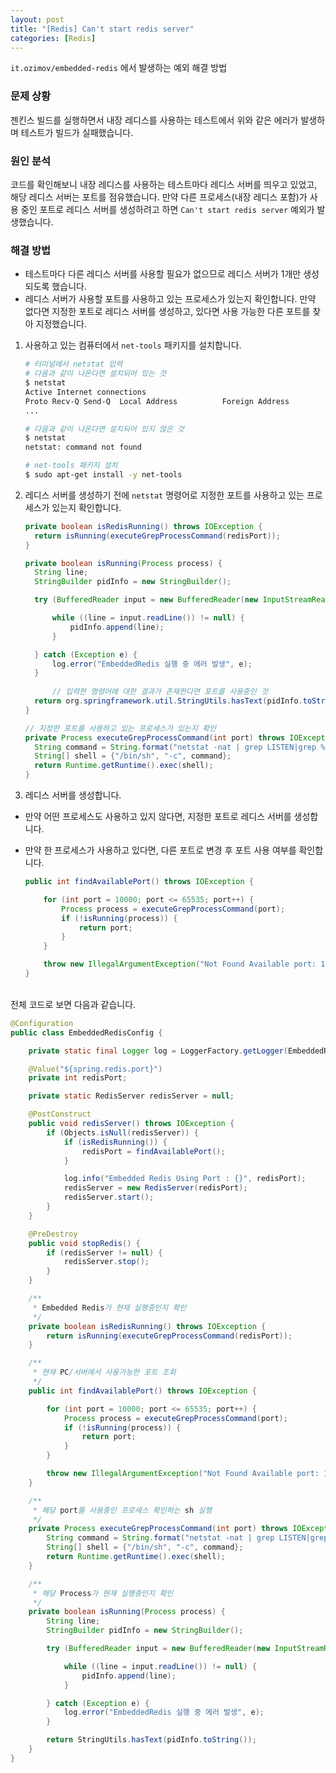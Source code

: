 ```yaml
---
layout: post
title: "[Redis] Can't start redis server"
categories: [Redis]
---
```


`it.ozimov/embedded-redis` 에서 발생하는 예외 해결 방법

### 문제 상황

젠킨스 빌드를 실행하면서 내장 레디스를 사용하는 테스트에서 위와 같은 에러가 발생하며 테스트가 빌드가 실패했습니다.

### 원인 분석
코드를 확인해보니 내장 레디스를 사용하는 테스트마다 레디스 서버를 띄우고 있었고, 해당 레디스 서버는 포트를 점유했습니다. 만약 다른 프로세스(내장 레디스 포함)가 사용 중인 포트로 레디스 서버를 생성하려고 하면 `Can't start redis server` 예외가 발생했습니다.

### 해결 방법
- 테스트마다 다른 레디스 서버를 사용할 필요가 없으므로 레디스 서버가 1개만 생성되도록 했습니다.
- 레디스 서버가 사용할 포트를 사용하고 있는 프로세스가 있는지 확인합니다. 만약 없다면 지정한 포트로 레디스 서버를 생성하고, 있다면 사용 가능한 다른 포트를 찾아 지정했습니다.

1. 사용하고 있는 컴퓨터에서 `net-tools` 패키지를 설치합니다.
    ```bash
    # 터미널에서 netstat 입력
    # 다음과 같이 나온다면 설치되어 있는 것
    $ netstat
    Active Internet connections
    Proto Recv-Q Send-Q  Local Address          Foreign Address        (state)
    ...
    
    # 다음과 같이 나온다면 설치되어 있지 않은 것
    $ netstat
    netstat: command not found
    
    # net-tools 패키지 설치
    $ sudo apt-get install -y net-tools
    ```


2. 레디스 서버를 생성하기 전에 `netstat` 명령어로 지정한 포트를 사용하고 있는 프로세스가 있는지 확인합니다.
    ```java
    private boolean isRedisRunning() throws IOException {
      return isRunning(executeGrepProcessCommand(redisPort));
    }
    
    private boolean isRunning(Process process) {
      String line;
      StringBuilder pidInfo = new StringBuilder();
    
      try (BufferedReader input = new BufferedReader(new InputStreamReader(process.getInputStream()))) {
    
          while ((line = input.readLine()) != null) {
              pidInfo.append(line);
          }
    
      } catch (Exception e) {
          log.error("EmbeddedRedis 실행 중 에러 발생", e);
      }
          
          // 입력한 명령어에 대한 결과가 존재한다면 포트를 사용중인 것
      return org.springframework.util.StringUtils.hasText(pidInfo.toString());
    }
    
    // 지정한 포트를 사용하고 있는 프로세스가 있는지 확인
    private Process executeGrepProcessCommand(int port) throws IOException {
      String command = String.format("netstat -nat | grep LISTEN|grep %d", port);
      String[] shell = {"/bin/sh", "-c", command};
      return Runtime.getRuntime().exec(shell);
    }
    ```


3. 레디스 서버를 생성합니다.
- 만약 어떤 프로세스도 사용하고 있지 않다면, 지정한 포트로 레디스 서버를 생성합니다.
- 만약 한 프로세스가 사용하고 있다면, 다른 포트로 변경 후 포트 사용 여부를 확인합니다.

    ```java
    public int findAvailablePort() throws IOException {
    
        for (int port = 10000; port <= 65535; port++) {
            Process process = executeGrepProcessCommand(port);
            if (!isRunning(process)) {
                return port;
            }
        }
    
        throw new IllegalArgumentException("Not Found Available port: 10000 ~ 65535");
    }
    ```


<br>
전체 코드로 보면 다음과 같습니다.

```java
@Configuration
public class EmbeddedRedisConfig {

    private static final Logger log = LoggerFactory.getLogger(EmbeddedRedisConfig.class);

    @Value("${spring.redis.port}")
    private int redisPort;

    private static RedisServer redisServer = null;

    @PostConstruct
    public void redisServer() throws IOException {
        if (Objects.isNull(redisServer)) {
            if (isRedisRunning()) {
                redisPort = findAvailablePort();
            }

            log.info("Embedded Redis Using Port : {}", redisPort);
            redisServer = new RedisServer(redisPort);
            redisServer.start();
        }
    }

    @PreDestroy
    public void stopRedis() {
        if (redisServer != null) {
            redisServer.stop();
        }
    }

    /**
     * Embedded Redis가 현재 실행중인지 확인
     */
    private boolean isRedisRunning() throws IOException {
        return isRunning(executeGrepProcessCommand(redisPort));
    }

    /**
     * 현재 PC/서버에서 사용가능한 포트 조회
     */
    public int findAvailablePort() throws IOException {

        for (int port = 10000; port <= 65535; port++) {
            Process process = executeGrepProcessCommand(port);
            if (!isRunning(process)) {
                return port;
            }
        }

        throw new IllegalArgumentException("Not Found Available port: 10000 ~ 65535");
    }

    /**
     * 해당 port를 사용중인 프로세스 확인하는 sh 실행
     */
    private Process executeGrepProcessCommand(int port) throws IOException {
        String command = String.format("netstat -nat | grep LISTEN|grep %d", port);
        String[] shell = {"/bin/sh", "-c", command};
        return Runtime.getRuntime().exec(shell);
    }

    /**
     * 해당 Process가 현재 실행중인지 확인
     */
    private boolean isRunning(Process process) {
        String line;
        StringBuilder pidInfo = new StringBuilder();

        try (BufferedReader input = new BufferedReader(new InputStreamReader(process.getInputStream()))) {

            while ((line = input.readLine()) != null) {
                pidInfo.append(line);
            }

        } catch (Exception e) {
            log.error("EmbeddedRedis 실행 중 에러 발생", e);
        }

        return StringUtils.hasText(pidInfo.toString());
    }
}
```
